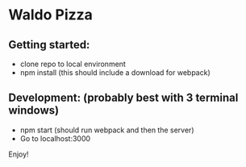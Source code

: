 # Waldo Pizza

## Getting started:

- clone repo to local environment
- npm install (this should include a download for webpack)


## Development: (probably best with 3 terminal windows)
- npm start (should run webpack and then the server)
- Go to localhost:3000

Enjoy!
